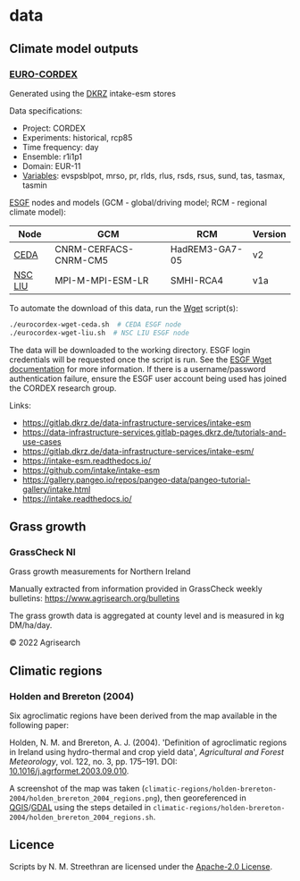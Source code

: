 # data

## Climate model outputs

### [EURO-CORDEX](https://euro-cordex.net/)

Generated using the [DKRZ](https://www.dkrz.de/) intake-esm stores

Data specifications:

- Project: CORDEX
- Experiments: historical, rcp85
- Time frequency: day
- Ensemble: r1i1p1
- Domain: EUR-11
- [Variables](https://www.wdc-climate.de/ui/codes?type=IPCC_DDC_AR5): evspsblpot, mrso, pr, rlds, rlus, rsds, rsus, sund, tas, tasmax, tasmin

[ESGF](https://esgf.llnl.gov) nodes and models (GCM - global/driving model; RCM - regional climate model):

Node | GCM | RCM | Version
-- | -- | -- | --
[CEDA](https://www.ceda.ac.uk/) | CNRM-CERFACS-CNRM-CM5 | HadREM3-GA7-05 | v2
[NSC LIU](https://nsc.liu.se/) | MPI-M-MPI-ESM-LR | SMHI-RCA4 | v1a

To automate the download of this data, run the [Wget](https://www.gnu.org/software/wget/) script(s):

```sh
./eurocordex-wget-ceda.sh  # CEDA ESGF node
./eurocordex-wget-liu.sh  # NSC LIU ESGF node
```

The data will be downloaded to the working directory. ESGF login credentials will be requested once the script is run. See the [ESGF Wget documentation](https://esgf.github.io/esgf-user-support/faq.html#esgf-wget) for more information. If there is a username/password authentication failure, ensure the ESGF user account being used has joined the CORDEX research group.

Links:

- <https://gitlab.dkrz.de/data-infrastructure-services/intake-esm>
- <https://data-infrastructure-services.gitlab-pages.dkrz.de/tutorials-and-use-cases>
- <https://gitlab.dkrz.de/data-infrastructure-services/intake-esm/>
- <https://intake-esm.readthedocs.io/>
- <https://github.com/intake/intake-esm>
- <https://gallery.pangeo.io/repos/pangeo-data/pangeo-tutorial-gallery/intake.html>
- <https://intake.readthedocs.io/>

## Grass growth

### GrassCheck NI

Grass growth measurements for Northern Ireland

Manually extracted from information provided in GrassCheck weekly bulletins: <https://www.agrisearch.org/bulletins>

The grass growth data is aggregated at county level and is measured in kg DM/ha/day.

© 2022 Agrisearch

## Climatic regions

### Holden and Brereton (2004)

Six agroclimatic regions have been derived from the map available in the following paper:

Holden, N. M. and Brereton, A. J. (2004). 'Definition of agroclimatic regions in Ireland using hydro-thermal and crop yield data', *Agricultural and Forest Meteorology*, vol. 122, no. 3, pp. 175–191. DOI: [10.1016/j.agrformet.2003.09.010](https://doi.org/10.1016/j.agrformet.2003.09.010).

A screenshot of the map was taken (`climatic-regions/holden-brereton-2004/holden_brereton_2004_regions.png`), then georeferenced in [QGIS](https://www.qgis.org/)/[GDAL](https://gdal.org/) using the steps detailed in `climatic-regions/holden-brereton-2004/holden_brereton_2004_regions.sh`.

## Licence

Scripts by N. M. Streethran are licensed under the [Apache-2.0 License](https://www.apache.org/licenses/LICENSE-2.0).
